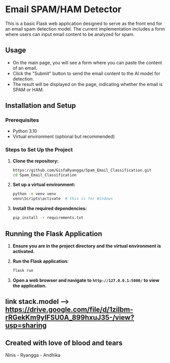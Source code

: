 # Email SPAM/HAM Detector

This is a basic Flask web application designed to serve as the front end for an email spam detection model. The current implementation includes a form where users can input email content to be analyzed for spam.

## Usage

- On the main page, you will see a form where you can paste the content of an email.
- Click the "Submit" button to send the email content to the AI model for detection.
- The result will be displayed on the page, indicating whether the email is SPAM or HAM.

## Installation and Setup

### Prerequisites

- Python 3.10
- Virtual environment (optional but recommended)

### Steps to Set Up the Project

1. **Clone the repository:**

    ```sh
    https://github.com/GisfaRyangga/Spam_Email_Classification.git
    cd Spam_Email_Classification
    ```

2. **Set up a virtual environment:**

    ```sh
    python -m venv venv
    venv\Scripts\activate  # this is for Windows
    ```

3. **Install the required dependencies:**

    ```sh
    pip install -r requirements.txt
    ```

## Running the Flask Application

1. **Ensure you are in the project directory and the virtual environment is activated.**

2. **Run the Flask application:**

    ```sh
    flask run
    ```

3. **Open a web browser and navigate to `http://127.0.0.1:5000/` to view the application.**


## link stack.model --> https://drive.google.com/file/d/1ziIbm-rRGekKm9yIFSU0A_899hxuJ35-/view?usp=sharing


<h2>Created with love of blood and tears</h2>

Ninis - Ryangga - Andhika
